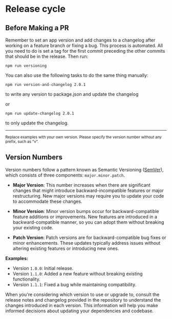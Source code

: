 # Release cycle

## Before Making a PR
Remember to set an app version and add changes to a changelog after working on a feature branch or fixing a bug. This process is automated. All you need to do is set a tag for the first commit preceding the other commits that should be in the release.
Then run:

```
npm run versioning
``` 

You can also use the following tasks to do the same thing manually:

```
npm run version-and-changelog 2.0.1
``` 

to write any version to package.json and update the changelog

or 

```
npm run update-changelog 2.0.1
``` 

to only update the changelog.

---

<small>
Replace examples with your own version. Please specify the version number without any prefix, such as "v".
</small>

## Version Numbers

Version numbers follow a pattern known as Semantic Versioning ([SemVer](https://semver.org/)), which consists of three components: `major.minor.patch`.

- **Major Version**: This number increases when there are significant changes that might introduce backward-incompatible features or major restructuring. New major versions may require you to update your code to accommodate these changes.

- **Minor Version**: Minor version bumps occur for backward-compatible feature additions or improvements. New features are introduced in a backward-compatible manner, so you can adopt them without breaking your existing code.

- **Patch Version**: Patch versions are for backward-compatible bug fixes or minor enhancements. These updates typically address issues without altering existing features or introducing new ones.

**Examples:**

- Version `1.0.0`: Initial release.
- Version `1.1.0`: Added a new feature without breaking existing functionality.
- Version `1.1.1`: Fixed a bug while maintaining compatibility.

When you're considering which version to use or upgrade to, consult the release notes and changelog provided in the repository to understand the changes introduced in each version. This information will help you make informed decisions about updating your dependencies and codebase.